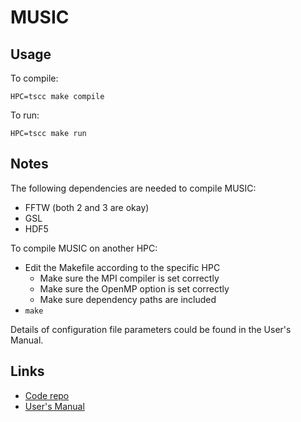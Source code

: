 # MUSIC

## Usage

To compile:

```console
HPC=tscc make compile
```

To run:

```console
HPC=tscc make run
```

## Notes

The following dependencies are needed to compile MUSIC:
- FFTW (both 2 and 3 are okay)
- GSL
- HDF5

To compile MUSIC on another HPC:
- Edit the Makefile according to the specific HPC
    - Make sure the MPI compiler is set correctly
    - Make sure the OpenMP option is set correctly
    - Make sure dependency paths are included
- `make`

Details of configuration file parameters could be found in the User's Manual.

## Links

- [Code repo](https://bitbucket.org/ohahn/music/)
- [User's Manual](https://bitbucket.org/ohahn/music/downloads/MUSIC_Users_Guide.pdf)

